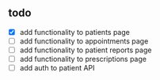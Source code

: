 ## todo 
- [x] add functionality to patients page
- [ ] add functionality to appointments page
- [ ] add functionality to patient reports page
- [ ] add functionality to prescriptions page
- [ ] add auth to patient API 
